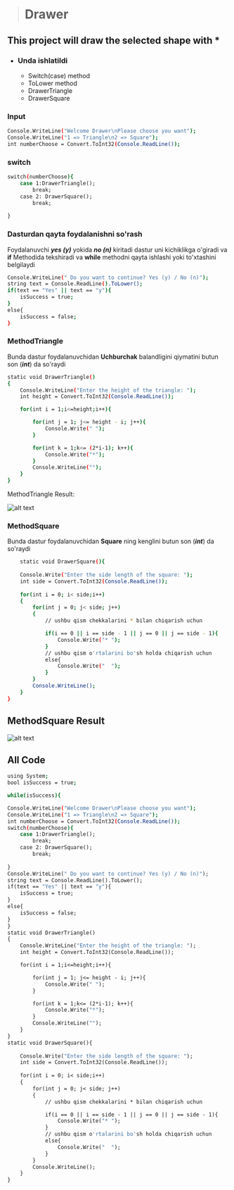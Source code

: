 >
> # Drawer
>
## This project will draw the selected shape with *

- ### Unda ishlatildi
    - Switch(case) method
    - ToLower method
    - DrawerTriangle
    - DrawerSquare

### Input
```bash
Console.WriteLine("Welcome Drawer\nPlease choose you want");
Console.WriteLine("1 => Triangle\n2 => Square");
int numberChoose = Convert.ToInt32(Console.ReadLine());
```
### switch
```bash
switch(numberChoose){
    case 1:DrawerTriangle();
        break;
    case 2: DrawerSquare();
        break;
    
}
```

### Dasturdan qayta foydalanishni so'rash
Foydalanuvchi ___**yes (y)**___ yokida ___**no (n)**___ kiritadi dastur uni kichiklikga o'giradi va __if__ Methodida tekshiradi va __while__ methodni qayta ishlashi yoki to'xtashini belgilaydi 

```bash
Console.WriteLine(" Do you want to continue? Yes (y) / No (n)");
string text = Console.ReadLine().ToLower();
if(text == "Yes" || text == "y"){
    isSuccess = true;
}
else{
    isSuccess = false;
}
```

### MethodTriangle
Bunda dastur foydalanuvchidan **Uchburchak** balandligini qiymatini butun son (___int___) da so'raydi
```bash
static void DrawerTriangle()
{
    Console.WriteLine("Enter the height of the triangle: ");
    int height = Convert.ToInt32(Console.ReadLine());

    for(int i = 1;i<=height;i++){

        for(int j = 1; j<= height - i; j++){
            Console.Write(" ");
        }

        for(int k = 1;k<= (2*i-1); k++){
            Console.Write("*");
        }
        Console.WriteLine("");
    }
}
```
MethodTriangle
Result:

![alt text](image.png)

### MethodSquare
Bunda dastur foydalanuvchidan **Square** ning kenglini butun son (___int___) da so'raydi
```bash
    static void DrawerSquare(){
    
    Console.Write("Enter the side length of the square: ");
    int side = Convert.ToInt32(Console.ReadLine());
    
    for(int i = 0; i< side;i++)
    {
        for(int j = 0; j< side; j++)
        {
            // ushbu qism chekkalarini * bilan chiqarish uchun

            if(i == 0 || i == side - 1 || j == 0 || j == side - 1){
                Console.Write("* ");
            }
            // ushbu qism o'rtalarini bo'sh holda chiqarish uchun
            else{
                Console.Write("  ");
            }
        }
        Console.WriteLine();
    }
}

```
## MethodSquare Result
![alt text](image-1.png)


## All Code
```bash
using System;
bool isSuccess = true;

while(isSuccess){

Console.WriteLine("Welcome Drawer\nPlease choose you want");
Console.WriteLine("1 => Triangle\n2 => Square");
int numberChoose = Convert.ToInt32(Console.ReadLine());
switch(numberChoose){
    case 1:DrawerTriangle();
        break;
    case 2: DrawerSquare();
        break;
    
}
Console.WriteLine(" Do you want to continue? Yes (y) / No (n)");
string text = Console.ReadLine().ToLower();
if(text == "Yes" || text == "y"){
    isSuccess = true;
}
else{
    isSuccess = false;
}
}
static void DrawerTriangle()
{
    Console.WriteLine("Enter the height of the triangle: ");
    int height = Convert.ToInt32(Console.ReadLine());

    for(int i = 1;i<=height;i++){

        for(int j = 1; j<= height - i; j++){
            Console.Write(" ");
        }

        for(int k = 1;k<= (2*i-1); k++){
            Console.Write("*");
        }
        Console.WriteLine("");
    }
}
static void DrawerSquare(){
    
    Console.Write("Enter the side length of the square: ");
    int side = Convert.ToInt32(Console.ReadLine());
    
    for(int i = 0; i< side;i++)
    {
        for(int j = 0; j< side; j++)
        {
            // ushbu qism chekkalarini * bilan chiqarish uchun

            if(i == 0 || i == side - 1 || j == 0 || j == side - 1){
                Console.Write("* ");
            }
            // ushbu qism o'rtalarini bo'sh holda chiqarish uchun
            else{
                Console.Write("  ");
            }
        }
        Console.WriteLine();
    }
}


```
